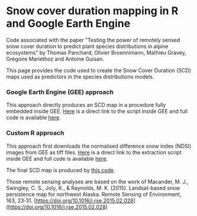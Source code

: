 # Snow cover duration mapping in R and Google Earth Engine

Code associated with the paper "Testing the power of remotely sensed snow cover duration to predict plant species distributions in alpine ecosystems" by Thomas Panchard, Olivier Broennimann, Mathieu Gravey, Grégoire Mariethoz and Antoine Guisan.

This page provides the code used to create the Snow Cover Duration (SCD) maps used as predictors in the species distributions models.

### Google Earth Engine (GEE) approach

This approach directly produces an SCD map in a procedure fully embedded inside GEE. [Here](https://code.earthengine.google.com/3db9650ee5a8e3c14641810ade2cc6a2?noload=true) is a direct link to the script inside GEE and full code is available [here](https://github.com/ecospat/snow/blob/main/code_SCDgee_map.txt).

### Custom R approach

This approach first downloads the normalised difference snow index (NDSI) images from GEE as tiff files. [Here](https://code.earthengine.google.com/cdf57b697608c682b4c16820cbb0aaf2?noload=true) is a direct link to the extraction script inside GEE and full code is available [here](https://github.com/ecospat/snow/blob/main/code_extraction_NDSI.txt).

The final SCD map is produced by [this code](https://github.com/ecospat/snow/blob/main/SCD_code_R.R).


Those remote sensing analyses are based on the work of Macander, M. J., Swingley, C. S., Joly, K., & Raynolds, M. K. (2015). Landsat-based snow persistence map for northwest Alaska. Remote Sensing of Environment, 163, 23‑31. [https://doi.org/10.1016/j.rse.2015.02.028](https://doi.org/10.1016/j.rse.2015.02.028)
